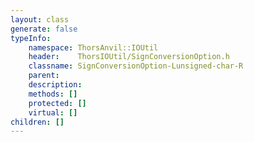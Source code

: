 ```yaml
---
layout: class
generate: false
typeInfo:
    namespace: ThorsAnvil::IOUtil
    header:    ThorsIOUtil/SignConversionOption.h
    classname: SignConversionOption-Lunsigned-char-R
    parent:    
    description: 
    methods: []
    protected: []
    virtual: []
children: []
---
```

